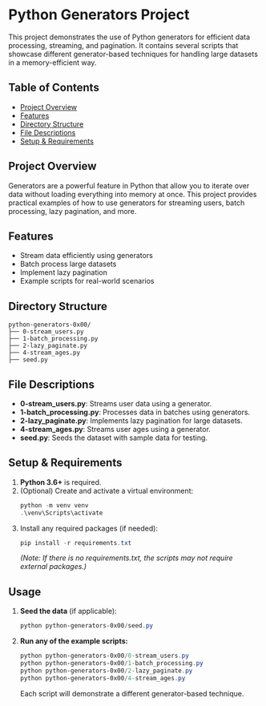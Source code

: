 # Python Generators Project

This project demonstrates the use of Python generators for efficient data processing, streaming, and pagination. It contains several scripts that showcase different generator-based techniques for handling large datasets in a memory-efficient way.

## Table of Contents

- [Project Overview](#project-overview)
- [Features](#features)
- [Directory Structure](#directory-structure)
- [File Descriptions](#file-descriptions)
- [Setup & Requirements](#setup--requirements)


## Project Overview

Generators are a powerful feature in Python that allow you to iterate over data without loading everything into memory at once. This project provides practical examples of how to use generators for streaming users, batch processing, lazy pagination, and more.

## Features

- Stream data efficiently using generators
- Batch process large datasets
- Implement lazy pagination
- Example scripts for real-world scenarios

## Directory Structure

```
python-generators-0x00/
├── 0-stream_users.py
├── 1-batch_processing.py
├── 2-lazy_paginate.py
├── 4-stream_ages.py
├── seed.py
```

## File Descriptions

- **0-stream_users.py**: Streams user data using a generator.
- **1-batch_processing.py**: Processes data in batches using generators.
- **2-lazy_paginate.py**: Implements lazy pagination for large datasets.
- **4-stream_ages.py**: Streams user ages using a generator.
- **seed.py**: Seeds the dataset with sample data for testing.

## Setup & Requirements

1. **Python 3.6+** is required.
2. (Optional) Create and activate a virtual environment:
   ```powershell
   python -m venv venv
   .\venv\Scripts\activate
   ```
3. Install any required packages (if needed):
   ```powershell
   pip install -r requirements.txt
   ```
   _(Note: If there is no requirements.txt, the scripts may not require external packages.)_

## Usage

1. **Seed the data** (if applicable):
   ```powershell
   python python-generators-0x00/seed.py
   ```
2. **Run any of the example scripts:**
   ```powershell
   python python-generators-0x00/0-stream_users.py
   python python-generators-0x00/1-batch_processing.py
   python python-generators-0x00/2-lazy_paginate.py
   python python-generators-0x00/4-stream_ages.py
   ```
   Each script will demonstrate a different generator-based technique.


